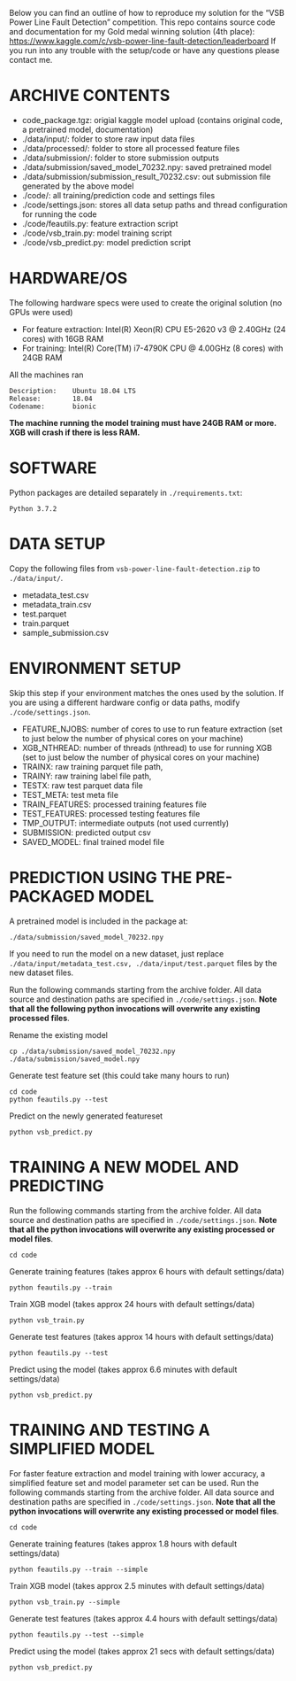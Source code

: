 Below you can find an outline of how to reproduce my solution for the “VSB Power Line Fault Detection” competition. This repo contains source code and documentation for my Gold medal winning solution (4th place):
https://www.kaggle.com/c/vsb-power-line-fault-detection/leaderboard
If you run into any trouble with the setup/code or have any questions please contact me.

# ARCHIVE CONTENTS
* code_package.tgz: origial kaggle model upload (contains original code, a pretrained model, documentation)
* ./data/input/: folder to store raw input data files
* ./data/processed/: folder to store all processed feature files
* ./data/submission/: folder to store submission outputs
* ./data/submission/saved_model_70232.npy: saved pretrained model
* ./data/submission/submission_result_70232.csv: out submission file generated by the above model
* ./code/: all training/prediction code and settings files
* ./code/settings.json: stores all data setup paths and thread configuration for running the code
* ./code/feautils.py: feature extraction script
* ./code/vsb_train.py: model training script
* ./code/vsb_predict.py: model prediction script

# HARDWARE/OS
The following hardware specs were used to create the original solution (no GPUs were used)
* For feature extraction: Intel(R) Xeon(R) CPU E5-2620 v3 @ 2.40GHz (24 cores) with 16GB RAM
* For training: Intel(R) Core(TM) i7-4790K CPU @ 4.00GHz (8 cores) with 24GB RAM

All the machines ran
```
Description:    Ubuntu 18.04 LTS
Release:        18.04
Codename:       bionic
```

**The machine running the model training must have 24GB RAM or more. XGB will crash if there is less RAM.**

# SOFTWARE
Python packages are detailed separately in `./requirements.txt`:

    Python 3.7.2

# DATA SETUP
Copy the following files from `vsb-power-line-fault-detection.zip` to `./data/input/`.

* metadata_test.csv
* metadata_train.csv
* test.parquet
* train.parquet
* sample_submission.csv

# ENVIRONMENT SETUP

Skip this step if your environment matches the ones used by the solution. If you are using a different hardware config or data paths, modify `./code/settings.json`.
* FEATURE_NJOBS: number of cores to use to run feature extraction (set to just below the number of physical cores on your machine)
* XGB_NTHREAD: number of threads (nthread) to use for running XGB (set to just below the number of physical cores on your machine)
* TRAINX: raw training parquet file path,
* TRAINY: raw training label file path,
* TESTX: raw test parquet data file
* TEST_META: test meta file
* TRAIN_FEATURES: processed training features file
* TEST_FEATURES: processed testing features file
* TMP_OUTPUT: intermediate outputs (not used currently)
* SUBMISSION: predicted output csv
* SAVED_MODEL: final trained model file

# PREDICTION USING THE PRE-PACKAGED MODEL
A pretrained model is included in the package at:

`./data/submission/saved_model_70232.npy`

If you need to run the model on a new dataset, just replace `./data/input/metadata_test.csv, ./data/input/test.parquet` files by the new dataset files.

Run the following commands starting from the archive folder. All data source and destination paths are specified in `./code/settings.json`. **Note that all the following python invocations will overwrite any existing processed files**.

Rename the existing model

    cp ./data/submission/saved_model_70232.npy ./data/submission/saved_model.npy

Generate test feature set (this could take many hours to run)

    cd code
    python feautils.py --test

Predict on the newly generated featureset

    python vsb_predict.py

# TRAINING A NEW MODEL AND PREDICTING
Run the following commands starting from the archive folder. All data source and destination paths are specified in `./code/settings.json`. **Note that all the python invocations will overwrite any existing processed or model files**.

    cd code

Generate training features (takes approx 6 hours with default settings/data)

    python feautils.py --train

Train XGB model (takes approx 24 hours with default settings/data)

    python vsb_train.py

Generate test features (takes approx 14 hours with default settings/data)

    python feautils.py --test

Predict using the model (takes approx 6.6 minutes with default settings/data)

    python vsb_predict.py

# TRAINING AND TESTING A SIMPLIFIED MODEL
For faster feature extraction and model training with lower accuracy, a simplified feature set and model parameter set can be used. Run the following commands starting from the archive folder. All data source and destination paths are specified in `./code/settings.json`. **Note that all the python invocations will overwrite any existing processed or model files**.

    cd code

Generate training features (takes approx 1.8 hours with default settings/data)

    python feautils.py --train --simple

Train XGB model (takes approx 2.5 minutes with default settings/data)

    python vsb_train.py --simple

Generate test features (takes approx 4.4 hours with default settings/data)

    python feautils.py --test --simple

Predict using the model (takes approx 21 secs with default settings/data)

    python vsb_predict.py
